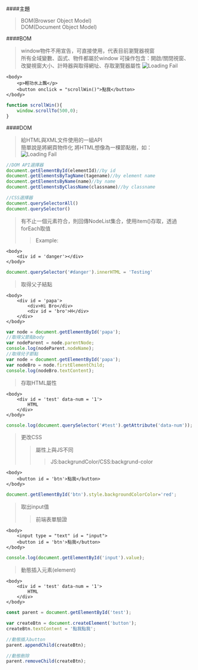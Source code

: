 ####主題  
>BOM(Browser Object Model)  
>DOM(Document Object Model)

####BOM  
>window物件不用宣告，可直接使用，代表目前瀏覽器視窗  
>所有全域變數、函式、物件都屬於window
>可操作包含：開啟/關閉視窗、改變視窗大小、計時器與取得網址、存取瀏覽器屬性
![Loading Fail](https://www.tutorialspoint.com/javascript/images/html-dom.jpg "DBOM")

```HTML5
<body>
    <p>輕功水上飄</p>
    <button onclick = "scrollWin()">點我</button>
</body>

```

```javascript
function scrollWin(){
    window.scrollTo(500,0);
}
```

####DOM  
>給HTML與XML文件使用的一組API  
>簡單說是將網頁物件化
>將HTML想像為一棵節點樹，如：  
![Loading Fail](http://www.webreference.com/programming/javascript/ppk1/figure8-1.gif "DOM")  

```javascript
//DOM API選擇器
document.getElementById(elementId)//by id
document.getElementsByTagName(tagename)//by element name
document.getElementsByName(name)//by name
document.getElementsByClassName(classname)//by classname

//CSS選擇器
document.querySelectorAll()
document.querySelector()
```
>有不止一個元素符合，則回傳NodeList集合，使用item()存取，透過forEach取值
>>Example:

```HTML5
<body>
    <div id = 'danger'></div>
</body>
```

```javascript
document.querySelector('#danger').innerHTML = 'Testing'
```

>取得父子結點  

```HTML5
<body>
    <div id = 'papa'>
        <div>Hi Bro</div>
        <div id = 'bro'>H</div>
    </div>
</body>
```

```javascript
var node = document.getElementById('papa');
//取得父節點body
var nodeParent = node.parentNode;
console.log(nodeParent.nodeName);
//取得兒子節點
var node = document.getElementById('papa');
var nodeBro = node.firstElementChild;
console.log(nodeBro.textContent);
```

>存取HTML屬性

```HTML5
<body>
    <div id = 'test' data-num = '1'>
        HTML
    </div>
</body>
```

```javascript
console.log(document.querySelector('#test').getAttribute('data-num'));
```

>更改CSS
>>屬性上與JS不同
>>>JS:backgrundColor/CSS:backgrund-color

```HTML5
<body>
    <button id = 'btn'>點我</button>
</body>
```

```javascript
document.getElementById('btn').style.backgroundColorColor='red';
```

>取出input值
>>前端表單驗證

```HTML5
<body>
    <input type = "text" id = "input">
    <button id = 'btn'>點我</button>
</body>
```

```javascript
console.log(document.getElementById('input').value);
```

>動態插入元素(element)

```HTML5
<body>
    <div id = 'test' data-num = '1'>
        HTML
    </div>
</body>
```

```javascript
const parent = document.getElementById('test');

var createBtn = document.createElement('button');
createBtn.textContent = '點我點我';

//動態插入button
parent.appendChild(createBtn);

//動態刪除
parent.removeChild(createBtn);
```

